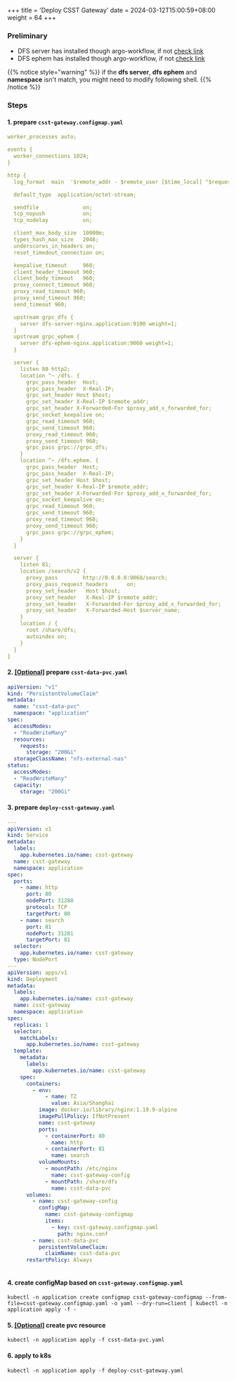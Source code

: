 +++
title = 'Deploy CSST Gateway'
date = 2024-03-12T15:00:59+08:00
weight = 64
+++

### Preliminary
- DFS server has installed though argo-workflow, if not [check link](csst/application/init_dfs_server/index.html)
- DFS ephem has installed though argo-workflow, if not [check link](csst/application/init_dfs_ephem/index.html)

{{% notice style="warning" %}}
if the **dfs server**, **dfs ephem** and **namespace** isn't match, you might need to modify following shell.
{{% /notice %}}

### Steps

#### 1. prepare `csst-gateway.configmap.yaml`
```yaml
worker_processes auto;

events {
  worker_connections 1024;
}

http {
  log_format  main  '$remote_addr - $remote_user [$time_local] "$request" $status $body_bytes_sent "$http_referer" "$http_user_agent" "$http_x_forwarded_for"';

  default_type  application/octet-stream;

  sendfile              on;
  tcp_nopush            on;
  tcp_nodelay           on;

  client_max_body_size  10000m;
  types_hash_max_size   2048;
  underscores_in_headers on;
  reset_timedout_connection on; 

  keepalive_timeout     960;
  client_header_timeout 960;
  client_body_timeout   960; 
  proxy_connect_timeout 960;
  proxy_read_timeout 960;
  proxy_send_timeout 960;
  send_timeout 960;

  upstream grpc_dfs {
    server dfs-server-nginx.application:9100 weight=1;
  }
  upstream grpc_ephem {
    server dfs-ephem-nginx.application:9060 weight=1;
  }

  server {
    listen 80 http2;
    location ^~ /dfs. {
      grpc_pass_header  Host;
      grpc_pass_header  X-Real-IP;
      grpc_set_header Host $host;
      grpc_set_header X-Real-IP $remote_addr;
      grpc_set_header X-Forwarded-For $proxy_add_x_forwarded_for;
      grpc_socket_keepalive on;
      grpc_read_timeout 960;
      grpc_send_timeout 960;
      proxy_read_timeout 960;
      proxy_send_timeout 960;
      grpc_pass grpc://grpc_dfs;
    }
    location ^~ /dfs.ephem. {
      grpc_pass_header  Host;
      grpc_pass_header  X-Real-IP;
      grpc_set_header Host $host;
      grpc_set_header X-Real-IP $remote_addr;
      grpc_set_header X-Forwarded-For $proxy_add_x_forwarded_for;
      grpc_socket_keepalive on;
      grpc_read_timeout 960;
      grpc_send_timeout 960;
      proxy_read_timeout 960;
      proxy_send_timeout 960;
      grpc_pass grpc://grpc_ephem;
    }
  }

  server {
    listen 81;
    location /search/v2 {
      proxy_pass        http://0.0.0.0:9068/search;
      proxy_pass_request_headers      on;
      proxy_set_header   Host $host;
      proxy_set_header   X-Real-IP $remote_addr;
      proxy_set_header   X-Forwarded-For $proxy_add_x_forwarded_for;
      proxy_set_header   X-Forwarded-Host $server_name;
    }
    location / {
      root /share/dfs;
      autoindex on;
    }
  }
}

```

#### 2. [[Optional]]() prepare `csst-data-pvc.yaml`

```yaml
apiVersion: "v1"
kind: "PersistentVolumeClaim"
metadata:
  name: "csst-data-pvc"
  namespace: "application"
spec:
  accessModes:
  - "ReadWriteMany"
  resources:
    requests:
      storage: "200Gi"
  storageClassName: "nfs-external-nas"
status:
  accessModes:
  - "ReadWriteMany"
  capacity:
    storage: "200Gi"
```

#### 3. prepare `deploy-csst-gateway.yaml`
```yaml
---
apiVersion: v1
kind: Service
metadata:
  labels:
    app.kubernetes.io/name: csst-gateway
  name: csst-gateway
  namespace: application
spec:
  ports:
    - name: http
      port: 80
      nodePort: 31280
      protocol: TCP
      targetPort: 80
    - name: search
      port: 81
      nodePort: 31281
      targetPort: 81
  selector:
    app.kubernetes.io/name: csst-gateway
  type: NodePort
---
apiVersion: apps/v1
kind: Deployment
metadata:
  labels:
    app.kubernetes.io/name: csst-gateway
  name: csst-gateway
  namespace: application
spec:
  replicas: 1
  selector:
    matchLabels:
      app.kubernetes.io/name: csst-gateway
  template:
    metadata:
      labels:
        app.kubernetes.io/name: csst-gateway
    spec:
      containers:
        - env:
            - name: TZ
              value: Asia/Shanghai
          image: docker.io/library/nginx:1.19.9-alpine
          imagePullPolicy: IfNotPresent
          name: csst-gateway
          ports:
            - containerPort: 80
              name: http
            - containerPort: 81
              name: search
          volumeMounts:
            - mountPath: /etc/nginx
              name: csst-gateway-config
            - mountPath: /share/dfs
              name: csst-data-pvc
      volumes:
        - name: csst-gateway-config
          configMap:
            name: csst-gateway-configmap
            items:
              - key: csst-gateway.configmap.yaml
                path: nginx.conf
        - name: csst-data-pvc
          persistentVolumeClaim:
            claimName: csst-data-pvc
      restartPolicy: Always
  
```

#### 4. create configMap based on `csst-gateway.configmap.yaml`
```shell
kubectl -n application create configmap csst-gateway-configmap --from-file=csst-gateway.configmap.yaml -o yaml --dry-run=client | kubectl -n application apply -f -
```

#### 5. [[Optional]]() create pvc resource
```shell
kubectl -n application apply -f csst-data-pvc.yaml
```

#### 6. apply to k8s
```shell
kubectl -n application apply -f deploy-csst-gateway.yaml
```
